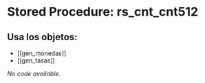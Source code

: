 # Stored Procedure: rs_cnt_cnt512

## Usa los objetos:
- [[gen_monedas]]
- [[gen_tasas]]

*No code available.*
